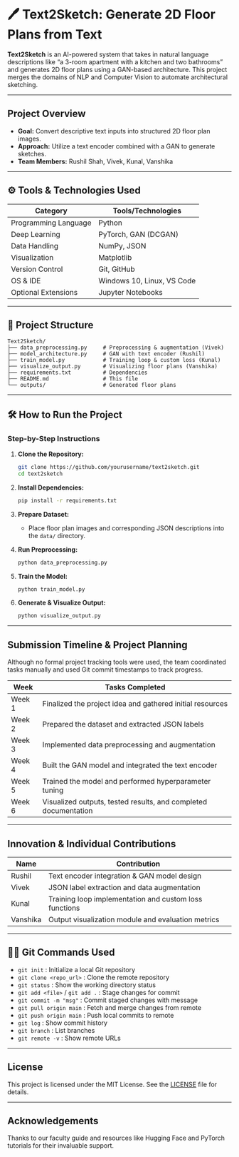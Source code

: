 # 🖊️ Text2Sketch: Generate 2D Floor Plans from Text

**Text2Sketch** is an AI-powered system that takes in natural language descriptions like “a 3-room apartment with a kitchen and two bathrooms” and generates 2D floor plans using a GAN-based architecture. This project merges the domains of NLP and Computer Vision to automate architectural sketching.

---

##  Project Overview

- **Goal:** Convert descriptive text inputs into structured 2D floor plan images.
- **Approach:** Utilize a text encoder combined with a GAN to generate sketches.
- **Team Members:** Rushil Shah, Vivek, Kunal, Vanshika

---

## ⚙️ Tools & Technologies Used

| Category             | Tools/Technologies               |
|----------------------|----------------------------------|
| Programming Language | Python                           |
| Deep Learning        | PyTorch, GAN (DCGAN)             |
| Data Handling        | NumPy, JSON                      |
| Visualization        | Matplotlib                       |
| Version Control      | Git, GitHub                      |
| OS & IDE             | Windows 10, Linux, VS Code       |
| Optional Extensions  | Jupyter Notebooks                |

---

## 🧩 Project Structure

```
Text2Sketch/
├── data_preprocessing.py     # Preprocessing & augmentation (Vivek)
├── model_architecture.py     # GAN with text encoder (Rushil)
├── train_model.py            # Training loop & custom loss (Kunal)
├── visualize_output.py       # Visualizing floor plans (Vanshika)
├── requirements.txt          # Dependencies
├── README.md                 # This file
└── outputs/                  # Generated floor plans
```

---

## 🛠️ How to Run the Project

### Step-by-Step Instructions

1. **Clone the Repository:**
   ```bash
   git clone https://github.com/yourusername/text2sketch.git
   cd text2sketch
   ```

2. **Install Dependencies:**
   ```bash
   pip install -r requirements.txt
   ```

3. **Prepare Dataset:**
   - Place floor plan images and corresponding JSON descriptions into the `data/` directory.

4. **Run Preprocessing:**
   ```bash
   python data_preprocessing.py
   ```

5. **Train the Model:**
   ```bash
   python train_model.py
   ```

6. **Generate & Visualize Output:**
   ```bash
   python visualize_output.py
   ```

---

## Submission Timeline & Project Planning

Although no formal project tracking tools were used, the team coordinated tasks manually and used Git commit timestamps to track progress.

| **Week** | **Tasks Completed**                                                   |
|----------|-----------------------------------------------------------------------|
| Week 1   | Finalized the project idea and gathered initial resources             |
| Week 2   | Prepared the dataset and extracted JSON labels                        |
| Week 3   | Implemented data preprocessing and augmentation                       |
| Week 4   | Built the GAN model and integrated the text encoder                   |
| Week 5   | Trained the model and performed hyperparameter tuning                 |
| Week 6   | Visualized outputs, tested results, and completed documentation       |

---

## Innovation & Individual Contributions

| Name     | Contribution                                            |
|----------|---------------------------------------------------------|
| Rushil   | Text encoder integration & GAN model design             |
| Vivek    | JSON label extraction and data augmentation             |
| Kunal    | Training loop implementation and custom loss functions  |
| Vanshika | Output visualization module and evaluation metrics      |

---

## 🧑‍💻 Git Commands Used

- `git init`                  : Initialize a local Git repository
- `git clone <repo_url>`      : Clone the remote repository
- `git status`                : Show the working directory status
- `git add <file>` / `git add .` : Stage changes for commit
- `git commit -m "msg"`     : Commit staged changes with message
- `git pull origin main`      : Fetch and merge changes from remote
- `git push origin main`      : Push local commits to remote
- `git log`                   : Show commit history
- `git branch`                : List branches
- `git remote -v`             : Show remote URLs

---

## License

This project is licensed under the MIT License. See the [LICENSE](LICENSE) file for details.

---

## Acknowledgements

Thanks to our faculty guide and resources like Hugging Face and PyTorch tutorials for their invaluable support.
